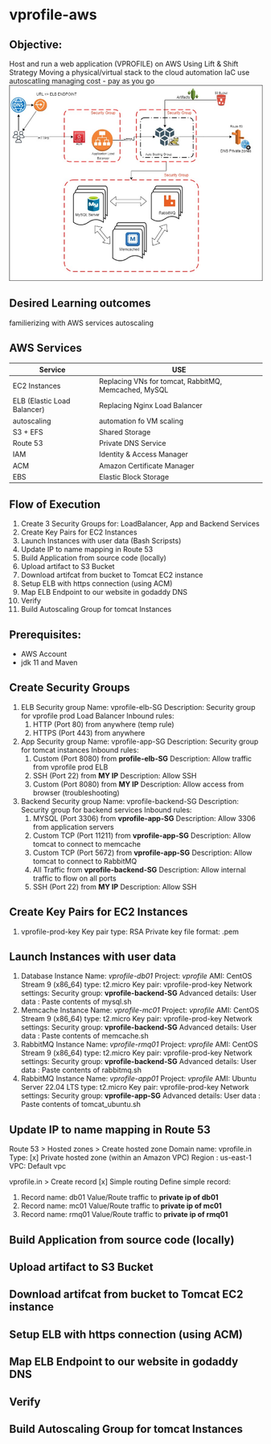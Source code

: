 # vprofile-aws
## Objective: 
Host and run a web application (VPROFILE) on AWS
Using Lift & Shift Strategy 
Moving a physical/virtual stack to the cloud
automation IaC
use autoscatling
managing cost - pay as you go
![Project diagram](./images/proj3.jpg)
## Desired Learning outcomes
familierizing with AWS services
autoscaling

## AWS Services
| Service | USE | 
| ------------- | ------------- | 
| EC2 Instances  | Replacing VNs for tomcat, RabbitMQ, Memcached, MySQL |
| ELB (Elastic Load Balancer)  | Replacing Nginx Load Balancer |
| autoscaling | automation fo VM scaling | 
| S3 + EFS | Shared Storage | 
| Route 53 | Private DNS Service  | 
| IAM | Identity & Access Manager  |
| ACM | Amazon Certificate Manager |
| EBS | Elastic Block Storage |

## Flow of Execution
1. Create 3 Security Groups for:  LoadBalancer, App and Backend Services
2. Create Key Pairs for EC2 Instances
3. Launch Instances with user data (Bash Scripsts)
4. Update IP to name mapping in Route 53
5. Build Application from source code (locally)
6. Upload artifact to S3 Bucket
7. Download artifcat from bucket to Tomcat EC2 instance
8. Setup ELB with https connection (using ACM)
9. Map ELB Endpoint to our website in godaddy DNS
10. Verify
11. Build Autoscaling Group for tomcat Instances


## Prerequisites:
- AWS Account
- jdk 11 and Maven 
## Create Security Groups
1. ELB Security group
    Name: vprofile-elb-SG
    Description: Security group for vprofile prod Load Balancer
    Inbound rules:
    1. HTTP (Port 80) from anywhere (temp rule)
    2. HTTPS (Port 443) from anywhere
2. App Security group
    Name: vprofile-app-SG
    Description: Security group for tomcat instances 
    Inbound rules:
    1. Custom (Port 8080) from **profile-elb-SG**
            Description: Allow traffic from vprofile prod ELB
    2. SSH (Port 22) from **MY IP**
            Description: Allow SSH
    3. Custom (Port 8080) from **MY IP**
            Description: Allow access from browser (troubleshooting)
3. Backend Security group
    Name: vprofile-backend-SG
    Description: Security group for backend services 
    Inbound rules:
    1. MYSQL (Port 3306) from **vprofile-app-SG**
        Description: Allow 3306 from application servers
    2. Custom TCP (Port 11211) from **vprofile-app-SG**
        Description: Allow tomcat to connect to memcache
    3. Custom TCP (Port 5672) from **vprofile-app-SG**
        Description: Allow tomcat to connect to RabbitMQ
    4. All Traffic from **vprofile-backend-SG**
        Description: Allow internal traffic to flow on all ports
    5. SSH (Port 22) from **MY IP**
        Description: Allow SSH

## Create Key Pairs for EC2 Instances
1. vprofile-prod-key
    Key pair type: RSA
    Private key file format: .pem

## Launch Instances with user data
1. Database Instance
    Name: *vprofile-db01*
    Project: *vprofile*
    AMI: CentOS Stream 9 (x86_64)
    type: t2.micro
    Key pair: vprofile-prod-key
    Network settings: Security group: **vprofile-backend-SG**
    Advanced details: User data : Paste contents of mysql.sh
2. Memcache Instance
    Name: *vprofile-mc01*
    Project: *vprofile*
    AMI: CentOS Stream 9 (x86_64)
    type: t2.micro
    Key pair: vprofile-prod-key
    Network settings: Security group: **vprofile-backend-SG**
    Advanced details: User data : Paste contents of memcache.sh
3. RabbitMQ Instance
    Name: *vprofile-rmq01*
    Project: *vprofile*
    AMI: CentOS Stream 9 (x86_64)
    type: t2.micro
    Key pair: vprofile-prod-key
    Network settings: Security group: **vprofile-backend-SG**
    Advanced details: User data : Paste contents of rabbitmq.sh
4. RabbitMQ Instance
    Name: *vprofile-app01*
    Project: *vprofile*
    AMI: Ubuntu Server 22.04 LTS
    type: t2.micro
    Key pair: vprofile-prod-key
    Network settings: Security group: **vprofile-app-SG**
    Advanced details: User data : Paste contents of tomcat_ubuntu.sh

## Update IP to name mapping in Route 53
Route 53 > Hosted zones > Create hosted zone
    Domain name: vprofile.in
    Type: [x] Private hosted zone (within an Amazon VPC)
    Region : us-east-1
    VPC: Default vpc

vprofile.in > Create record
    [x] Simple routing
Define simple record:
1.  Record name: db01
    Value/Route traffic to **private ip of db01**
2. Record name: mc01
    Value/Route traffic to **private ip of mc01**
3. Record name: rmq01
    Value/Route traffic to **private ip of rmq01**

## Build Application from source code (locally)
## Upload artifact to S3 Bucket
## Download artifcat from bucket to Tomcat EC2 instance
## Setup ELB with https connection (using ACM)
## Map ELB Endpoint to our website in godaddy DNS
## Verify
## Build Autoscaling Group for tomcat Instances

